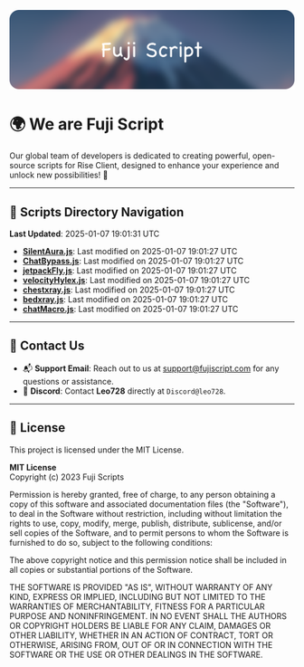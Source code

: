 ![Banner](.github/b.webp)

# 🌍 **We are Fuji Script**

Our global team of developers is dedicated to creating powerful, open-source scripts for Rise Client, designed to enhance your experience and unlock new possibilities! 🌟

---
<!-- SCRIPTS_NAVIGATION_START -->
## 📂 **Scripts Directory Navigation**

**Last Updated**: 2025-01-07 19:01:31 UTC

- **[SilentAura.js](scripts/SilentAura.js)**: Last modified on 2025-01-07 19:01:27 UTC
- **[ChatBypass.js](scripts/ChatBypass.js)**: Last modified on 2025-01-07 19:01:27 UTC
- **[jetpackFly.js](scripts/jetpackFly.js)**: Last modified on 2025-01-07 19:01:27 UTC
- **[velocityHylex.js](scripts/velocityHylex.js)**: Last modified on 2025-01-07 19:01:27 UTC
- **[chestxray.js](scripts/chestxray.js)**: Last modified on 2025-01-07 19:01:27 UTC
- **[bedxray.js](scripts/bedxray.js)**: Last modified on 2025-01-07 19:01:27 UTC
- **[chatMacro.js](scripts/chatMacro.js)**: Last modified on 2025-01-07 19:01:27 UTC

<!-- SCRIPTS_NAVIGATION_END -->

---

## 💬 **Contact Us**  
- 📬 **Support Email**: Reach out to us at [support@fujiscript.com](mailto:support@fujiscript.com) for any questions or assistance.  
- 💬 **Discord**: Contact **Leo728** directly at `Discord@leo728`.

---

## 📜 **License**

This project is licensed under the MIT License.  

**MIT License**  
Copyright (c) 2023 Fuji Scripts  

Permission is hereby granted, free of charge, to any person obtaining a copy of this software and associated documentation files (the "Software"), to deal in the Software without restriction, including without limitation the rights to use, copy, modify, merge, publish, distribute, sublicense, and/or sell copies of the Software, and to permit persons to whom the Software is furnished to do so, subject to the following conditions:  

The above copyright notice and this permission notice shall be included in all copies or substantial portions of the Software.  

THE SOFTWARE IS PROVIDED "AS IS", WITHOUT WARRANTY OF ANY KIND, EXPRESS OR IMPLIED, INCLUDING BUT NOT LIMITED TO THE WARRANTIES OF MERCHANTABILITY, FITNESS FOR A PARTICULAR PURPOSE AND NONINFRINGEMENT. IN NO EVENT SHALL THE AUTHORS OR COPYRIGHT HOLDERS BE LIABLE FOR ANY CLAIM, DAMAGES OR OTHER LIABILITY, WHETHER IN AN ACTION OF CONTRACT, TORT OR OTHERWISE, ARISING FROM, OUT OF OR IN CONNECTION WITH THE SOFTWARE OR THE USE OR OTHER DEALINGS IN THE SOFTWARE.  
